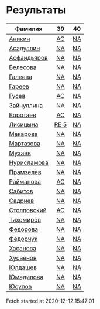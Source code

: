 # Результаты
Фамилия | 39| 40
---|:---:|:---:
[Аникин](Аникин/README.md)  | [AC](Аникин/39.md) | [NA](Аникин/40.md)
[Асадуллин](Асадуллин/README.md)  | [NA](Асадуллин/39.md) | [NA](Асадуллин/40.md)
[Асфандьяров](Асфандьяров/README.md)  | [NA](Асфандьяров/39.md) | [NA](Асфандьяров/40.md)
[Белесова](Белесова/README.md)  | [NA](Белесова/39.md) | [NA](Белесова/40.md)
[Галеева](Галеева/README.md)  | [NA](Галеева/39.md) | [NA](Галеева/40.md)
[Гареев](Гареев/README.md)  | [NA](Гареев/39.md) | [NA](Гареев/40.md)
[Гусев](Гусев/README.md)  | [AC](Гусев/39.md) | [NA](Гусев/40.md)
[Зайнуллина](Зайнуллина/README.md)  | [NA](Зайнуллина/39.md) | [NA](Зайнуллина/40.md)
[Коротаев](Коротаев/README.md)  | [AC](Коротаев/39.md) | [NA](Коротаев/40.md)
[Лисицына](Лисицына/README.md)  | [RE 5](Лисицына/39.md) | [NA](Лисицына/40.md)
[Макарова](Макарова/README.md)  | [NA](Макарова/39.md) | [NA](Макарова/40.md)
[Мартазова](Мартазова/README.md)  | [NA](Мартазова/39.md) | [NA](Мартазова/40.md)
[Мухаев](Мухаев/README.md)  | [NA](Мухаев/39.md) | [NA](Мухаев/40.md)
[Нурисламова](Нурисламова/README.md)  | [NA](Нурисламова/39.md) | [NA](Нурисламова/40.md)
[Прамзелев](Прамзелев/README.md)  | [NA](Прамзелев/39.md) | [NA](Прамзелев/40.md)
[Райманова](Райманова/README.md)  | [AC](Райманова/39.md) | [NA](Райманова/40.md)
[Сабитов](Сабитов/README.md)  | [NA](Сабитов/39.md) | [NA](Сабитов/40.md)
[Садриев](Садриев/README.md)  | [NA](Садриев/39.md) | [NA](Садриев/40.md)
[Столповский](Столповский/README.md)  | [AC](Столповский/39.md) | [NA](Столповский/40.md)
[Тихомиров](Тихомиров/README.md)  | [NA](Тихомиров/39.md) | [NA](Тихомиров/40.md)
[Федорова](Федорова/README.md)  | [NA](Федорова/39.md) | [NA](Федорова/40.md)
[Федорчук](Федорчук/README.md)  | [NA](Федорчук/39.md) | [NA](Федорчук/40.md)
[Хасанова](Хасанова/README.md)  | [NA](Хасанова/39.md) | [NA](Хасанова/40.md)
[Хусаенов](Хусаенов/README.md)  | [NA](Хусаенов/39.md) | [NA](Хусаенов/40.md)
[Юлдашев](Юлдашев/README.md)  | [NA](Юлдашев/39.md) | [NA](Юлдашев/40.md)
[Юмадилова](Юмадилова/README.md)  | [NA](Юмадилова/39.md) | [NA](Юмадилова/40.md)
[Юсупов](Юсупов/README.md)  | [NA](Юсупов/39.md) | [NA](Юсупов/40.md)

Fetch started at 2020-12-12 15:47:01
